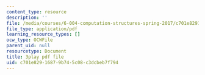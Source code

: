 ```yaml
---
content_type: resource
description: ''
file: /media/courses/6-004-computation-structures-spring-2017/c701e82916879b745c08c3dcbeb7f794_qyBuzeUYs2M.pdf
file_type: application/pdf
learning_resource_types: []
ocw_type: OCWFile
parent_uid: null
resourcetype: Document
title: 3play pdf file
uid: c701e829-1687-9b74-5c08-c3dcbeb7f794
---
```

